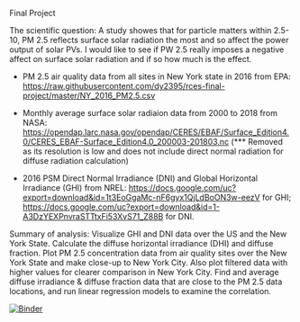 Final Project 

The scientific question: A study showes that for particle matters within 2.5-10, PM 2.5 reflects surface solar radiation the most and so affect the power output of solar PVs. I would like to see if PW 2.5 really imposes a negative affect on surface  solar radiation and if so how much is the effect. 

* PM 2.5 air quality data from all sites in New York state in 2016 from EPA: https://raw.githubusercontent.com/dy2395/rces-final-project/master/NY_2016_PM2.5.csv

* Monthly average surface solar radiaion data from 2000 to 2018 from NASA: https://opendap.larc.nasa.gov/opendap/CERES/EBAF/Surface_Edition4.0/CERES_EBAF-Surface_Edition4.0_200003-201803.nc (*** Removed as its resolution is low and does not include direct normal radiation for diffuse radiation calculation)

* 2016 PSM Direct Normal Irradiance (DNI) and Global Horizontal Irradiance (GHI) from NREL: https://docs.google.com/uc?export=download&id=1t3EoGgaMc-nF6gyx1QjLdBoON3w-eezV for GHI; https://docs.google.com/uc?export=download&id=1-A3DzYEXPnvraSTTtxFi53XvS71_Z88B for DNI.


Summary of analysis:
Visualize GHI and DNI data over the US and the New York State. Calculate the diffuse horizontal irradiance (DHI) and diffuse fraction. Plot PM 2.5 concentration data from air quality sites over the New York State and make close-up to New York City. Also plot filtered data with higher values for clearer comparison in New York City. Find and average diffuse irradiance & diffuse fraction data that are close to the PM 2.5 data locations, and run linear regression models to examine the correlation.

[![Binder](https://mybinder.org/badge_logo.svg)](https://mybinder.org/v2/gh/dy2395/rces-final-project/HEAD)